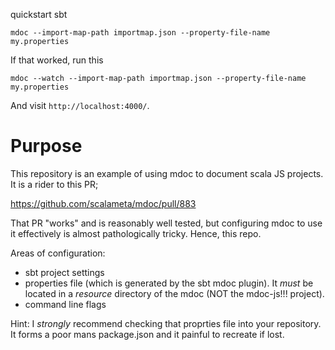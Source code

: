 quickstart sbt

`mdoc --import-map-path importmap.json --property-file-name my.properties`

If that worked, run this

`mdoc --watch --import-map-path importmap.json --property-file-name my.properties`

And visit `http://localhost:4000/`.

# Purpose

This repository is an example of using mdoc to document scala JS projects. It is a rider to this PR;

https://github.com/scalameta/mdoc/pull/883

That PR "works" and is reasonably well tested, but configuring mdoc to use it effectively is almost pathologically tricky. Hence, this repo.

Areas of configuration:

- sbt project settings
- properties file (which is generated by the sbt mdoc plugin). It _must_ be located in a _resource_ directory of the mdoc (NOT the mdoc-js!!! project).
- command line flags

Hint: I _strongly_ recommend checking that proprties file into your repository. It forms a poor mans package.json and it painful to recreate if lost.